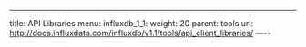 ---
title: API Libraries
menu:
  influxdb_1_1:
    weight: 20
    parent: tools
    url: http://docs.influxdata.com/influxdb/v1.1/tools/api_client_libraries/
—--

